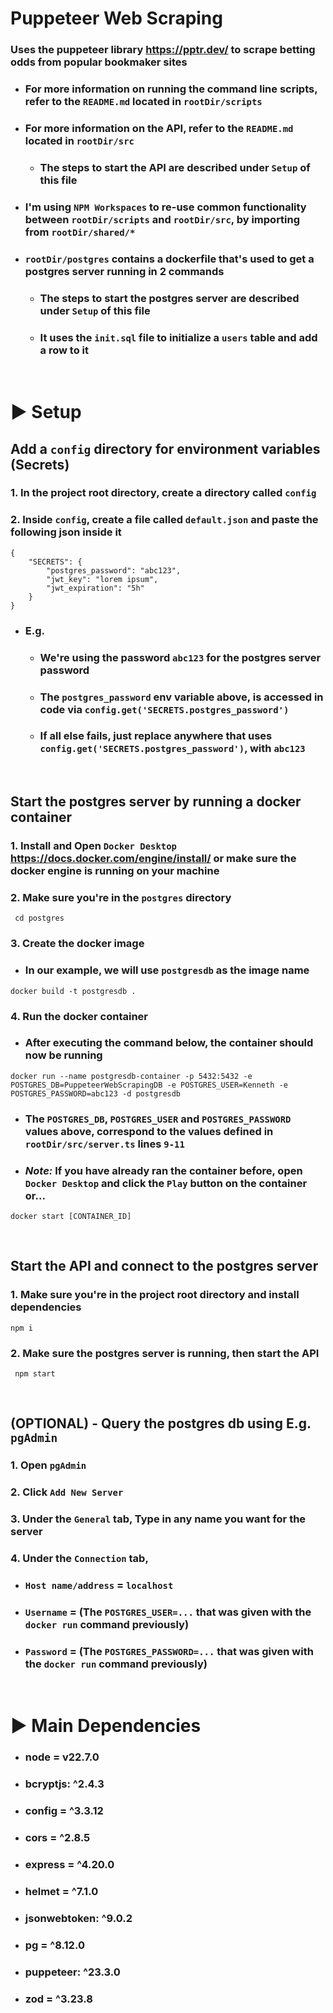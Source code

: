 # Puppeteer Web Scraping
### Uses the puppeteer library https://pptr.dev/ to scrape betting odds from popular bookmaker sites

- ### For more information on running the command line scripts, refer to the `README.md` located in `rootDir/scripts`

- ### For more information on the API, refer to the `README.md` located in `rootDir/src`
	- ### The steps to start the API are described under `Setup` of this file

- ### I'm using `NPM Workspaces` to re-use common functionality between `rootDir/scripts` and `rootDir/src`, by importing from `rootDir/shared/*`

- ### `rootDir/postgres` contains a dockerfile that's used to get a postgres server running in 2 commands
	- ### The steps to start the postgres server are described under `Setup` of this file
	- ### It uses the `init.sql` file to initialize a `users` table and add a row to it

<br>

# ▶️ Setup
## Add a `config` directory for environment variables (Secrets)
### 1. In the project root directory, create a directory called `config`

### 2. Inside `config`, create a file called `default.json` and paste the following json inside it
```
{
	"SECRETS": {
		"postgres_password": "abc123",
		"jwt_key": "lorem ipsum",
		"jwt_expiration": "5h"
	}
}
```
- ### E.g.
	- ### We're using the password `abc123` for the postgres server password

	- ### The `postgres_password` env variable above, is accessed in code via `config.get('SECRETS.postgres_password')`

	- ### If all else fails, just replace anywhere that uses `config.get('SECRETS.postgres_password')`, with `abc123`

<br>

## Start the postgres server by running a docker container
### 1. Install and Open `Docker Desktop` https://docs.docker.com/engine/install/ or make sure the docker engine is running on your machine

### 2. Make sure you're in the `postgres` directory
```
 cd postgres
```

### 3. Create the docker image
- ### In our example, we will use `postgresdb` as the image name
```
docker build -t postgresdb .
```

### 4. Run the docker container
- ### After executing the command below, the container should now be running
```
docker run --name postgresdb-container -p 5432:5432 -e POSTGRES_DB=PuppeteerWebScrapingDB -e POSTGRES_USER=Kenneth -e POSTGRES_PASSWORD=abc123 -d postgresdb
```

- ### The `POSTGRES_DB`, `POSTGRES_USER` and `POSTGRES_PASSWORD` values above, correspond to the values defined in `rootDir/src/server.ts` lines `9-11`

- ### ***Note:*** If you have already ran the container before, open `Docker Desktop` and click the `Play` button on the container or...
```
docker start [CONTAINER_ID]
```

<br>

## Start the API and connect to the postgres server
### 1. Make sure you're in the project root directory and install dependencies
```
npm i
```

### 2. Make sure the postgres server is running, then start the API
```
 npm start
```

<br>

## (OPTIONAL) - Query the postgres db using E.g. `pgAdmin`
### 1. Open `pgAdmin`

### 2. Click `Add New Server`

### 3. Under the `General` tab, Type in any name you want for the server

### 4. Under the `Connection` tab,
- ### `Host name/address` = `localhost`
- ### `Username` = (The `POSTGRES_USER=...` that was given with the `docker run` command previously)
- ### `Password` = (The `POSTGRES_PASSWORD=...` that was given with the `docker run` command previously)

<br>

# ▶️ Main Dependencies
- ### node = v22.7.0
- ### bcryptjs: ^2.4.3
- ### config = ^3.3.12
- ### cors = ^2.8.5
- ### express = ^4.20.0
- ### helmet = ^7.1.0
- ### jsonwebtoken: ^9.0.2
- ### pg = ^8.12.0
- ### puppeteer: ^23.3.0
- ### zod = ^3.23.8